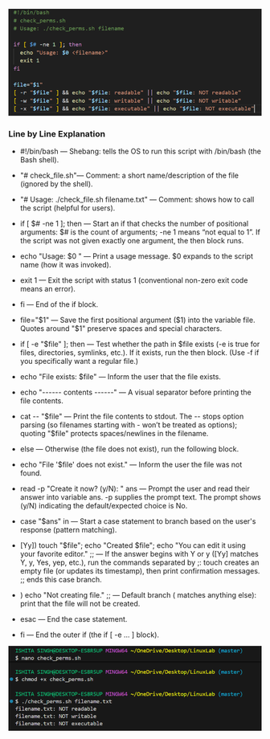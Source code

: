 ![image](<./Screenshot 2025-09-19 112830.png>)

### Line by Line Explanation
- #!/bin/bash — Shebang: tells the OS to run this script with /bin/bash (the Bash shell).

- "# check_file.sh"— Comment: a short name/description of the file (ignored by the shell).

- "# Usage: ./check_file.sh filename.txt" — Comment: shows how to call the script (helpful for users).

- if [ $# -ne 1 ]; then — Start an if that checks the number of positional arguments: $# is the count of arguments; -ne 1 means “not equal to 1”. If the script was not given exactly one argument, the then block runs.

- echo "Usage: $0 <filename>" — Print a usage message. $0 expands to the script name (how it was invoked).

- exit 1 — Exit the script with status 1 (conventional non-zero exit code means an error).

- fi — End of the if block.

- file="$1" — Save the first positional argument ($1) into the variable file. Quotes around "$1" preserve spaces and special characters.

- if [ -e "$file" ]; then — Test whether the path in $file exists (-e is true for files, directories, symlinks, etc.). If it exists, run the then block. (Use -f if you specifically want a regular file.)

-  echo "File exists: $file" — Inform the user that the file exists.

- echo "------ contents ------" — A visual separator before printing the file contents.

- cat -- "$file" — Print the file contents to stdout. The -- stops option parsing (so filenames starting with - won’t be treated as options); quoting "$file" protects spaces/newlines in the filename.

- else — Otherwise (the file does not exist), run the following block.

- echo "File '$file' does not exist." — Inform the user the file was not found.

- read -p "Create it now? (y/N): " ans — Prompt the user and read their answer into variable ans. -p supplies the prompt text. The prompt shows (y/N) indicating the default/expected choice is No.

- case "$ans" in — Start a case statement to branch based on the user's response (pattern matching).

- [Yy]) touch "$file"; echo "Created $file"; echo "You can edit it using your favorite editor." ;; — If the answer begins with Y or y ([Yy] matches Y, y, Yes, yep, etc.), run the commands separated by ;: touch creates an empty file (or updates its timestamp), then print confirmation messages. ;; ends this case branch.

- ) echo "Not creating file." ;; — Default branch ( matches anything else): print that the file will not be created.

- esac — End the case statement.

- fi — End the outer if (the if [ -e ... ] block).

![image](<./Screenshot 2025-09-19 110801-1.png>)